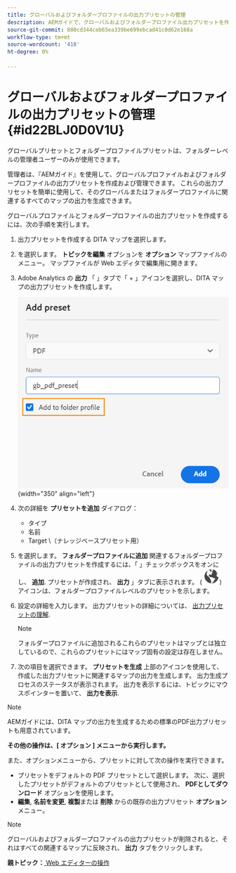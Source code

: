```yaml
---
title: グローバルおよびフォルダープロファイルの出力プリセットの管理
description: AEMガイドで、グローバルおよびフォルダープロファイル出力プリセットを作成、編集、名前変更、複製および削除する方法について説明します。管理者ユーザー向けのプリセットです。
source-git-commit: 880cd344ceb65ea339be699ebcad41c0d62e168a
workflow-type: tm+mt
source-wordcount: '418'
ht-degree: 0%

---
```


# グローバルおよびフォルダープロファイルの出力プリセットの管理 {#id22BLJ0D0V1U}

グローバルプリセットとフォルダープロファイルプリセットは、フォルダーレベルの管理者ユーザーのみが使用できます。

管理者は、『AEMガイド』を使用して、グローバルプロファイルおよびフォルダープロファイルの出力プリセットを作成および管理できます。 これらの出力プリセットを簡単に使用して、そのグローバルまたはフォルダープロファイルに関連するすべてのマップの出力を生成できます。

グローバルプロファイルとフォルダープロファイルの出力プリセットを作成するには、次の手順を実行します。

1. 出力プリセットを作成する DITA マップを選択します。
1. を選択します。 **トピックを編集** オプションを **オプション** マップファイルのメニュー。 マップファイルが Web エディタで編集用に開きます。
1. Adobe Analytics の **出力** 「 」タブで「 + 」アイコンを選択し、DITA マップの出力プリセットを作成します。

   ![](images/add-global-output-preset.png){width="350" align="left"}

1. 次の詳細を **プリセットを追加** ダイアログ：
   - タイプ
   - 名前
   - Target \（ナレッジベースプリセット用）
1. を選択します。 **フォルダープロファイルに追加** 関連するフォルダープロファイルの出力プリセットを作成するには、「 」チェックボックスをオンにし、 **追加**. プリセットが作成され、 **出力** 」タブに表示されます。 \( ![](images/global-preset-icon.svg)\) アイコンは、フォルダープロファイルレベルのプリセットを示します。
1. 設定の詳細を入力します。 出力プリセットの詳細については、 [出力プリセットの理解](./generate-output-understand-presets.md).

   >[!NOTE]
   >
   > フォルダープロファイルに追加されるこれらのプリセットはマップとは独立しているので、これらのプリセットにはマップ固有の設定は存在しません。

1. 次の項目を選択できます。 **プリセットを生成** 上部のアイコンを使用して、作成した出力プリセットに関連するマップの出力を生成します。 出力生成プロセスのステータスが表示されます。 出力を表示するには、トピックにマウスポインターを置いて、 **出力を表示**.

>[!NOTE]
>
> AEMガイドには、DITA マップの出力を生成するための標準のPDF出力プリセットも用意されています。

**その他の操作は、[ オプション ] メニューから実行します。**

また、オプションメニューから、プリセットに対して次の操作を実行できます。

- プリセットをデフォルトの PDF プリセットとして選択します。 次に、選択したプリセットがデフォルトのプリセットとして使用され、 **PDFとしてダウンロード** オプションを使用します。
- **編集**, **名前を変更**, **複製**&#x200B;または **削除** からの既存の出力プリセット **オプション** メニュー。

>[!NOTE]
>
> グローバルおよびフォルダープロファイルの出力プリセットが削除されると、それはすべての関連するマップに反映され、 **出力** タブをクリックします。

**親トピック：**[ Web エディターの操作](web-editor.md)
